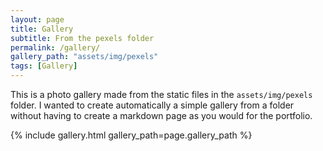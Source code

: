 ```yaml
---
layout: page
title: Gallery
subtitle: From the pexels folder
permalink: /gallery/
gallery_path: "assets/img/pexels"
tags: [Gallery]
---
```


This is a photo gallery made from the static files in the `assets/img/pexels` folder. 
I wanted to create automatically a simple gallery from a folder without having to create a markdown page as you would for the portfolio.


{% include gallery.html gallery_path=page.gallery_path %}